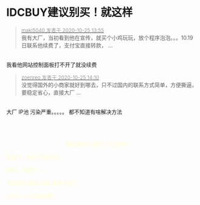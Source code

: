 # IDCBUY建议别买！就这样


<div class="quote"><blockquote><font size="2"><a href="https://www.hostloc.com/forum.php?mod=redirect&amp;goto=findpost&amp;pid=9349726&amp;ptid=758251" target="_blank"><font color="#999999">maki5040 发表于 2020-10-25 13:55</font></a></font><br />
我有大厂，当初看到他在宣传，就买个小鸡玩玩，放个程序泡泡。。。10.19日联系他续费了，支付宝直接转款， ...</blockquote></div><br />
我看他网站控制面板打不开了就没续费

<div class="quote"><blockquote><font size="2"><a href="https://www.hostloc.com/forum.php?mod=redirect&amp;goto=findpost&amp;pid=9349779&amp;ptid=758251" target="_blank"><font color="#999999">zoenreo 发表于 2020-10-25 14:10</font></a></font><br />
没觉得国外的小商家就好到哪去，只不过国内的联系方式简单，方便撕逼，要稳定省心，直接大厂 ...</blockquote></div><br />
大厂 IP池 污染严重。。。。。 都不知道有啥解决方法<ul></ul><span style="float:left;margin-right:5px"><br />
<br />
<br />
<font color="FFFFCC">&nbsp; &nbsp; &nbsp; &nbsp; &nbsp; &nbsp; &nbsp; &nbsp; &nbsp; &nbsp; &nbsp; &nbsp; &nbsp; &nbsp; &nbsp; &nbsp; &nbsp; &nbsp; &nbsp; &nbsp; 藏起来的小尾巴,不让你看!&nbsp;&nbsp;

知道了，绝对不会买的<img id="aimg_cg7R4" onclick="zoom(this, this.src, 0, 0, 0)" class="zoom" src="https://cdn.jsdelivr.net/gh/hishis/forum-master/public/images/patch.gif" onmouseover="img_onmouseoverfunc(this)" onload="thumbImg(this)" border="0" alt="" />

好的，知道了~~

官网那么青涩 也买 成本太低了

吃瓜~~~~花生挂载~
